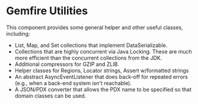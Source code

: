 # Gemfire Utilities
This component provides some general helper and other useful classes, including:
* List, Map, and Set collections that implement DataSerializable.
* Collections that are highly concurrent via Java Locking.  These are much more efficient than the concurrent collections from the JDK.
* Additional compressors for GZIP and ZLIB.
* Helper classes for Regions, Locator strings, Assert w/formatted strings
* An abstract AsyncEventListener that does back-off for repeated errors (e.g., when a back-end system isn't reachable).
* A JSON/PDX converter that allows the PDX name to be specified so that domain classes can be used.